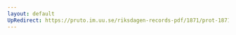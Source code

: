 ```yaml
---
layout: default
UpRedirect: https://pruto.im.uu.se/riksdagen-records-pdf/1871/prot-1871-urtima-fk--927.pdf
---
```

